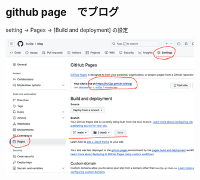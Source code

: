 # github page　でブログ

setting -> Pages -> [Build and deployment] の設定

![github_page.png](./github_page.png)
